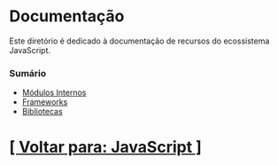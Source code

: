 # Documentação

Este diretório é dedicado à documentação de recursos do ecossistema JavaScript.

### Sumário

<!--
- [Módulos Nativos (Core)]()
-->
- [Módulos Internos](./2-modulos-internos/1-modulos-internos.md)
- [Frameworks](./3-frameworks/frameworks.md)
- [Bibliotecas](./4-bibliotecas/bibliotecas.md)

# [[ Voltar para: JavaScript ]](../javascript.md)